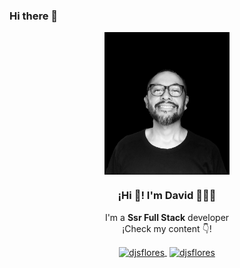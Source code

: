 ### Hi there 👋

<!--
**djsflores/djsflores** is a ✨ _special_ ✨ repository because its `README.md` (this file) appears on your GitHub profile.

Here are some ideas to get you started:

- 🔭 I’m currently working on ...
- 🌱 I’m currently learning ...
- 👯 I’m looking to collaborate on ...
- 🤔 I’m looking for help with ...
- 💬 Ask me about ...
- 📫 How to reach me: ...
- 😄 Pronouns: ...
- ⚡ Fun fact: ...
-->
<p align="center" width="300">
   <img align="center" width="200" src="https://raw.githubusercontent.com/djsflores/djsflores/master/perfil.jpg" />
   <h3 align="center">¡Hi 👋! I'm David 👨🏻‍💻</h3>
</p>
<p align="center">I'm a <strong>Ssr Full Stack</strong> developer<br />¡Check my content 👇!</p>
<p align="center">
   <a href="https://www.linkedin.com/in/david-flores-4572087b/" target="blank" style='margin-right:4px'>
    <img align="center" src="https://cdn.jsdelivr.net/npm/simple-icons@3.0.1/icons/linkedin.svg" alt="djsflores" height="28px" width="28px" />
  </a>
  <a href="https://www.instagram.com/djsflores/" target="blank">
    <img align="center" src="https://cdn.jsdelivr.net/npm/simple-icons@3.0.1/icons/instagram.svg" alt="djsflores" height="28px" width="28px" />
  </a>
</p>
